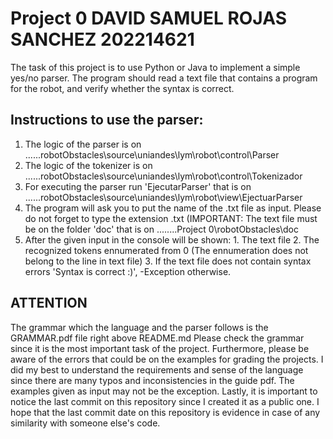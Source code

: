 # Project 0 DAVID SAMUEL ROJAS SANCHEZ 202214621
The task of this project is to use Python or Java to implement a simple yes/no parser. The program should read a text file that contains a program for the robot, and verify whether the syntax is correct. 
## Instructions to use the parser:
1. The logic of the parser is on ......robotObstacles\source\uniandes\lym\robot\control\Parser
2. The logic of the tokenizer is on ......robotObstacles\source\uniandes\lym\robot\control\Tokenizador
3. For executing the parser run 'EjecutarParser' that is on ......robotObstacles\source\uniandes\lym\robot\view\EjectuarParser
4. The program will ask you to put the name of the .txt file as input. Please do not forget to type the extension .txt (IMPORTANT: The text file must be on the folder 'doc' that is on ........Project 0\robotObstacles\doc 
5. After the given input in the console will be shown: 1. The text file 2. The recognized tokens ennumerated from 0 (The ennumeration does not belong to the line in text file) 3. If the text file does not contain syntax errors 'Syntax is correct :)', -Exception otherwise.

## ATTENTION
The grammar which the language and the parser follows is the GRAMMAR.pdf file right above README.md
Please check the grammar since it is the most important task of the project.
Furthermore, please be aware of the errors that could be on the examples for grading the projects. I did my best to understand the requirements and sense of the language since there are many typos and inconsistencies in the guide pdf. The examples given as input may not be the exception. Lastly, it is important to notice the last commit on this repository since I created it as a public one. I hope that the last commit date on this repository is evidence in case of any similarity with someone else's code.

